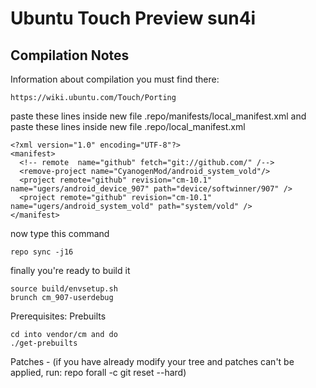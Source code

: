 Ubuntu Touch Preview sun4i
===============
Compilation Notes
-----------------
Information about compilation you must find there:

	https://wiki.ubuntu.com/Touch/Porting

paste these lines inside new file .repo/manifests/local_manifest.xml
and paste these lines inside new file .repo/local_manifest.xml

	<?xml version="1.0" encoding="UTF-8"?>
	<manifest>
	  <!-- remote  name="github" fetch="git://github.com/" /-->
	  <remove-project name="CyanogenMod/android_system_vold"/>
	  <project remote="github" revision="cm-10.1" name="ugers/android_device_907" path="device/softwinner/907" />
	  <project remote="github" revision="cm-10.1" name="ugers/android_system_vold" path="system/vold" />
	</manifest>

now type this command

	repo sync -j16

finally you're ready to build it

	source build/envsetup.sh
	brunch cm_907-userdebug

Prerequisites:
Prebuilts

	cd into vendor/cm and do
	./get-prebuilts
	
Patches - (if you have already modify your tree and patches can't be applied, run: repo forall -c git reset --hard)
